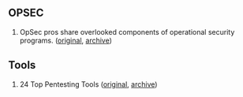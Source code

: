 ## OPSEC

1. OpSec pros share overlooked components of operational security programs. ([original](https://digitalguardian.com/blog/overlooked-components-of-opsec-programs), [archive](https://archive.is/HXv1i))

## Tools

1. 24 Top Pentesting Tools ([original](https://www.varonis.com/blog/penetration-testing-tools/), [archive](https://archive.is/bGb38))

